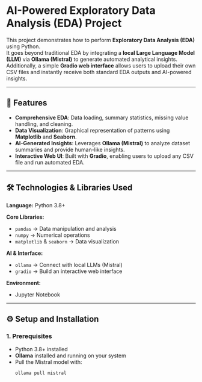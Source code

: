 # AI-Powered Exploratory Data Analysis (EDA) Project

This project demonstrates how to perform **Exploratory Data Analysis (EDA)** using Python.  
It goes beyond traditional EDA by integrating a **local Large Language Model (LLM)** via **Ollama (Mistral)** to generate automated analytical insights.  
Additionally, a simple **Gradio web interface** allows users to upload their own CSV files and instantly receive both standard EDA outputs and AI-powered insights.

---

## 🚀 Features
- **Comprehensive EDA**: Data loading, summary statistics, missing value handling, and cleaning.  
- **Data Visualization**: Graphical representation of patterns using **Matplotlib** and **Seaborn**.  
- **AI-Generated Insights**: Leverages **Ollama (Mistral)** to analyze dataset summaries and provide human-like insights.  
- **Interactive Web UI**: Built with **Gradio**, enabling users to upload any CSV file and run automated EDA.  

---

## 🛠️ Technologies & Libraries Used
**Language:** Python 3.8+  

**Core Libraries:**  
- `pandas` → Data manipulation and analysis  
- `numpy` → Numerical operations  
- `matplotlib` & `seaborn` → Data visualization  

**AI & Interface:**  
- `ollama` → Connect with local LLMs (Mistral)  
- `gradio` → Build an interactive web interface  

**Environment:**  
- Jupyter Notebook  

---

## ⚙️ Setup and Installation

### 1. Prerequisites
- Python 3.8+ installed  
- **Ollama** installed and running on your system  
- Pull the Mistral model with:
  ```bash
  ollama pull mistral
